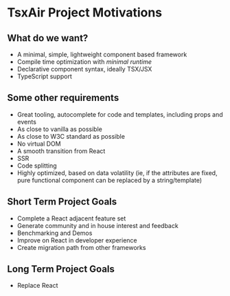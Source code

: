 # TsxAir Project Motivations

## What do we want?
- A minimal, simple, lightweight component based framework
- Compile time optimization with *minimal runtime*
- Declarative component syntax, ideally TSX/JSX
- TypeScript support

## Some other requirements
- Great tooling, autocomplete for code and templates, including props and events
- As close to vanilla as possible
- As close to W3C standard as possible
- No virtual DOM
- A smooth transition from React
- SSR
- Code splitting
- Highly optimized, based on data volatility (ie, if the attributes are fixed, pure functional component can be replaced by a string/template)

## Short Term Project Goals
- Complete a React adjacent feature set
- Generate community and in house interest and feedback
- Benchmarking and Demos
- Improve on React in developer experience
- Create migration path from other frameworks

## Long Term Project Goals
- Replace React

